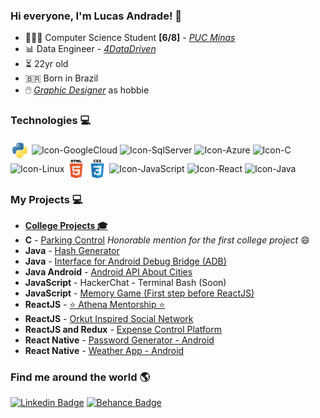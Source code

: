 ### Hi everyone, I'm Lucas Andrade! 👋

- 👨🏻‍💻 Computer Science Student **[6/8]** - [_PUC Minas_](https://www.pucpcaldas.br/) 
- 📊 Data Engineer - [_4DataDriven_](http://www.4datadriven.com.br/)  
- ⏳ 22yr old
- 🇧🇷 Born in Brazil
- 🖱️ [_Graphic Designer_](https://www.behance.net/lucasomarandradeleal) as hobbie

### Technologies 💻
<div>
  <a href="https://github.com/lucasoal?tab=repositories&q=&type=&language=python&sort="><img target="_blank" align="center" alt="Icon-Python" height="30" src="https://raw.githubusercontent.com/devicons/devicon/master/icons/python/python-original.svg" class="media-object  img-responsive img-thumbnail"></a>  
  <img align="center" alt="Icon-GoogleCloud" height="30" src="https://cdn.jsdelivr.net/gh/devicons/devicon/icons/googlecloud/googlecloud-original.svg">
<!--   <img align="center" alt="Icon-Airflow" height="25" src="https://artifacthub.io/image/1848fc36-164f-43ec-9d3f-d224e9d72351@1x"> -->
  <img align="center" alt="Icon-SqlServer" height="30" src="https://www.freeiconspng.com/uploads/sql-server-icon-png-1.png">
  <img align="center" alt="Icon-Azure" height="25" src="https://cdn.jsdelivr.net/gh/devicons/devicon/icons/azure/azure-original.svg"> 
  <img align="center" alt="Icon-C" height="30" src="https://cdn.jsdelivr.net/gh/devicons/devicon/icons/c/c-plain.svg">
  <img align="center" alt="Icon-Linux" height="30" src="https://cdn.jsdelivr.net/gh/devicons/devicon/icons/ubuntu/ubuntu-plain.svg">
  <img align="center" alt="Icon-HTML5" height="30" src="https://raw.githubusercontent.com/devicons/devicon/master/icons/html5/html5-original-wordmark.svg"/>
  <img align="center" alt="Icon-CSS" height="30" src="https://raw.githubusercontent.com/devicons/devicon/master/icons/css3/css3-original-wordmark.svg"/>
  <img align="center" alt="Icon-JavaScript" height="25" src="https://cdn.jsdelivr.net/gh/devicons/devicon/icons/javascript/javascript-original.svg">
  <img align="center" alt="Icon-React" height="25" src="https://cdn.jsdelivr.net/gh/devicons/devicon/icons/react/react-original.svg">
  <img align="center" alt="Icon-Java" height="30" src="https://cdn.jsdelivr.net/gh/devicons/devicon/icons/java/java-original.svg">
</div>


### My Projects 💻

- [**College Projects 🎓**](https://github.com/lucasoal/Faculdade)
- **C** - [Parking Control](https://github.com/lucasoal/Faculdade/tree/main/C/C-Estacionamentos) _Honorable mention for the first college project_ 😄
- **Java** - [Hash Generator](https://github.com/lucasoal/JavaGeradorHash)
- **Java** - [Interface for Android Debug Bridge (ADB)](https://github.com/lucasoal/JavaAdbInterface)
- **Java Android** - [Android API About Cities](https://github.com/lucasoal/JavaAndroidGeodbAPI)
- **JavaScript** - HackerChat - Terminal Bash (Soon)
- **JavaScript** - [Memory Game (First step before ReactJS)](https://github.com/lucasoal/JavascriptMemoryGame)
- **ReactJS** - [⭐ Athena Mentorship ⭐](https://github.com/athena-mentorship)
- **ReactJS** - [Orkut Inspired Social Network](https://github.com/lucasoal/Alurakut)
- **ReactJS and Redux** - [Expense Control Platform](https://github.com/lucasoal/ReactRedux)
- **React Native** - [Password Generator - Android](https://github.com/lucasoal/app-password-generator)
- **React Native** - [Weather App - Android](https://github.com/lucasoal/AppClimapp)


### Find me around the world 🌎
[![Linkedin Badge](https://img.shields.io/badge/-Linkedin-7c06c1?=flat-circle&labelColor=black&logo=linkedin&logoColor=7c06c1&link=https://www.linkedin.com/in/lucasomarandradeleal/)](https://www.linkedin.com/in/lucasomarandradeleal/) [![Behance Badge](https://img.shields.io/badge/-Behance-7c06c1?=flat-circle&labelColor=black&logo=behance&logoColor=7c06c1&link=https://www.behance.net/lucasomarandradeleal)](https://www.behance.net/lucasomarandradeleal)
